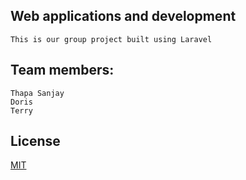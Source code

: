 ## Web applications and development
    This is our group project built using Laravel

## Team members:
    Thapa Sanjay
    Doris
    Terry
    
## License
[MIT](https://choosealicense.com/licenses/mit/)
